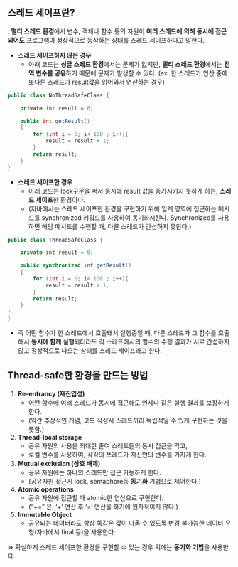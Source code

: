 ## 스레드 세이프란?

 : **멀티 스레드 환경**에서 변수, 객체나 함수 등의 자원이 **여러 스레드에 의해 동시에 접근되어도** 프로그램이 정상적으로 동작하는 상태를 스레드 세이프하다고 말한다.


- **스레드 세이프하지 않은 경우**
  - 아래 코드는 **싱글 스레드 환경**에서는 문제가 없지만, **멀티 스레드 환경**에서는 **전역 변수를 공유**하기 때문에 문제가 발생할 수 있다. (ex. 한 스레드가 연산 중에 또다른 스레드가 result값을 읽어와서 연산하는 경우)

```java
public class NoThreadSafeClass {

    private int result = 0;

    public int getResult()
    {
        for (int i = 0; i< 100 ; i++){
            result = result + 1;
        }
        return result;
    }
}
```

- **스레드 세이프한 경우**
  - 아래 코드는 lock구문을 써서 동시에 result 값을 증가시키지 못하게 하는, **스레드 세이프**한 환경이다.
  - (자바에서는 스레드 세이프한 환경을 구현하기 위해 임계 영역에 접근하는 메서드를 synchronized 키워드를 사용하여 동기화시킨다. Synchronized를 사용하면 해당 메서드를 수행할 때, 다른 스레드가 간섭하지 못한다.)

```java
public class ThreadSafeClass {

    private int result = 0;

    public synchronized int getResult()
    {
        for (int i = 0; i< 100 ; i++){
            result = result + 1;
        }
        return result;
    }
}
}
```

- 즉 어떤 함수가 한 스레드에서 호출돼서 실행중일 때, 
다른 스레드가 그 함수를 호출해서 **동시에 함께 실행**되더라도 각 스레드에서의 함수의 수행 결과가 서로 간섭하지 않고 정상적으로 나오는 상태를 스레드 세이프라고 한다.

## **Thread-safe한 환경을 만드는 방법**

1. **Re-entrancy (재진입성)**
    - 어떤 함수에 여러 스레드가 동시에 접근해도 언제나 같은 실행 결과를 보장하게 한다.
    - (약간 추상적인 개념, 코드 작성시 스레드끼리 독립적일 수 있게 구현하는 것을 뜻함.)
2. **Thread-local storage**
    - 공유 자원의 사용을 최대한 줄여 스레드들의 동시 접근을 막고, 
    - 로컬 변수를 사용하여, 각각의 쓰레드가 자신만의 변수를 가지게 한다.
3. **Mutual exclusion (상호 배제)**
    - 공유 자원에는 하나의 스레드만 접근 가능하게 한다. 
    - (공유자원 접근시 lock, semaphore등 **동기화** 기법으로 제어한다.)
4. **Atomic operations**
    - 공유 자원에 접근할 때 atomic한 연산으로 구현한다.
    - (“+=” 은, ‘+’ 연산 후 ‘=’ 연산을 하기에 원자적이지 않다.)
5. **Immutable Object**
    - 공유되는 데이터라도 항상 똑같은 값이 나올 수 있도록 변경 불가능한 데이터 유형(자바에서 final 등)을 사용한다.

⇒ 확실하게 스레드 세이프한 환경을 구현할 수 있는 경우 외에는 **동기화 기법**을 사용한다.
